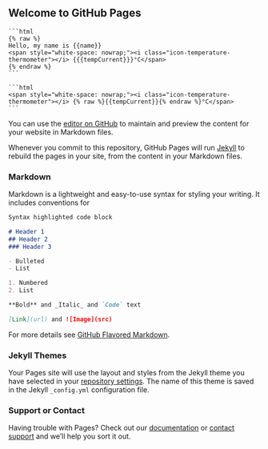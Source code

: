 ## Welcome to GitHub Pages
    
    ```html
    {% raw %}
    Hello, my name is {{name}}
    <span style="white-space: nowrap;"><i class="icon-temperature-thermometer"></i> {{{tempCurrent}}}°C</span>
    {% endraw %}
    ```

    ```html
    <span style="white-space: nowrap;"><i class="icon-temperature-thermometer"></i> {% raw %}{{tempCurrent}}{% endraw %}°C</span>
    ```


You can use the [editor on GitHub](https://github.com/witsa/synapps/edit/master/README.md) to maintain and preview the content for your website in Markdown files.

Whenever you commit to this repository, GitHub Pages will run [Jekyll](https://jekyllrb.com/) to rebuild the pages in your site, from the content in your Markdown files.

### Markdown

Markdown is a lightweight and easy-to-use syntax for styling your writing. It includes conventions for

```markdown
Syntax highlighted code block

# Header 1
## Header 2
### Header 3

- Bulleted
- List

1. Numbered
2. List

**Bold** and _Italic_ and `Code` text

[Link](url) and ![Image](src)
```

For more details see [GitHub Flavored Markdown](https://guides.github.com/features/mastering-markdown/).

### Jekyll Themes

Your Pages site will use the layout and styles from the Jekyll theme you have selected in your [repository settings](https://github.com/witsa/synapps/settings). The name of this theme is saved in the Jekyll `_config.yml` configuration file.

### Support or Contact

Having trouble with Pages? Check out our [documentation](https://help.github.com/categories/github-pages-basics/) or [contact support](https://github.com/contact) and we’ll help you sort it out.
